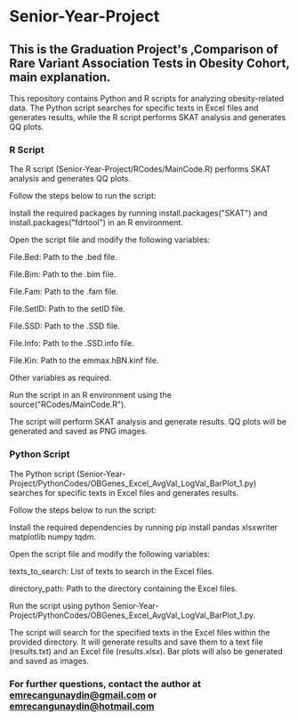 # Senior-Year-Project
## This is the Graduation Project's ,Comparison of Rare Variant Association Tests in Obesity Cohort, main explanation.

This repository contains Python and R scripts for analyzing obesity-related data. The Python script searches for specific texts in Excel files and generates results, while the R script performs SKAT analysis and generates QQ plots.

### R Script
The R script (Senior-Year-Project/RCodes/MainCode.R) performs SKAT analysis and generates QQ plots. 

Follow the steps below to run the script:

Install the required packages by running install.packages("SKAT") and install.packages("fdrtool") in an R environment.

Open the script file and modify the following variables:

File.Bed: Path to the .bed file.

File.Bim: Path to the .bim file.

File.Fam: Path to the .fam file.

File.SetID: Path to the setID file.

File.SSD: Path to the .SSD file.

File.Info: Path to the .SSD.info file.

File.Kin: Path to the emmax.hBN.kinf file.

Other variables as required.

Run the script in an R environment using the source("RCodes/MainCode.R").

The script will perform SKAT analysis and generate results. QQ plots will be generated and saved as PNG images.

### Python Script
The Python script (Senior-Year-Project/PythonCodes/OBGenes_Excel_AvgVal_LogVal_BarPlot_1.py) searches for specific texts in Excel files and generates results. 

Follow the steps below to run the script:

Install the required dependencies by running pip install pandas xlsxwriter matplotlib numpy tqdm.

Open the script file and modify the following variables:

texts_to_search: List of texts to search in the Excel files.

directory_path: Path to the directory containing the Excel files.

Run the script using python Senior-Year-Project/PythonCodes/OBGenes_Excel_AvgVal_LogVal_BarPlot_1.py.

The script will search for the specified texts in the Excel files within the provided directory. It will generate results and save them to a text file (results.txt) and an Excel file (results.xlsx). Bar plots will also be generated and saved as images.

### For further questions, contact the author at emrecangunaydin@gmail.com or emrecangunaydin@hotmail.com
